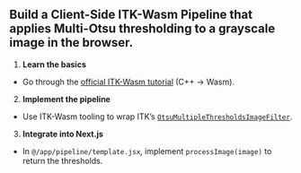 ## Build a **Client-Side ITK-Wasm Pipeline** that applies Multi-Otsu thresholding to a grayscale image in the browser.

1. **Learn the basics**

- Go through the [official ITK-Wasm tutorial](https://docs.itk.org/projects/wasm/en/latest/cxx/tutorial/index.html) (C++ → Wasm).

2. **Implement the pipeline**

- Use ITK-Wasm tooling to wrap ITK’s [`OtsuMultipleThresholdsImageFilter`](https://docs.itk.org/projects/doxygen/en/stable/classitk_1_1OtsuMultipleThresholdsImageFilter.html).

3. **Integrate into Next.js**

- In `@/app/pipeline/template.jsx`, implement `processImage(image)` to return the thresholds.
